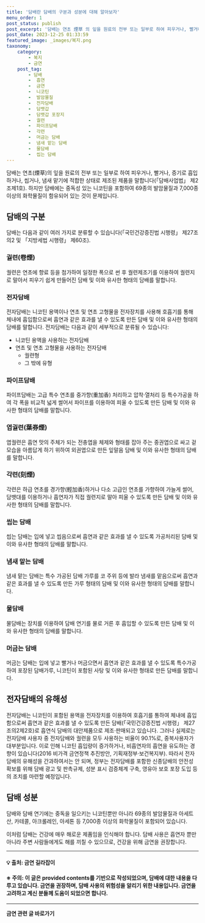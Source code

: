 ```yaml
---
title: '담배란 담배의 구분과 성분에 대해 알아보자'
menu_order: 1
post_status: publish
post_excerpt: '담배는 연초 煙草 의 잎을 원료의 전부 또는 일부로 하여 피우거나, 빨거나, 증기로 흡입하거나, 씹거나, 냄새 맡기에 적합한 상태로 제조된 제품을 말합니다  담배사업법  제2조제1호 . 하지만 담배에는 중독성 있는 니코틴을 포함하여 69종의 발암물질과 7,000종 이상의 화학물질이 함유되어 있는 것이 문제입니다.'
post_date: 2023-12-25 01:33:59
featured_image: _images/복지.png
taxonomy:
    category:
        - 복지
        - 금연
    post_tag:
        - 담배
        -  흡연
        -  금연
        -  니코틴
        -  발암물질
        -  전자담배
        -  담뱃갑
        -  담뱃갑 포장지
        -  궐련
        -  파이프담배
        -  각련
        -  머금는 담배
        -  냄새 맡는 담배
        -  물담배
        -  씹는 담배
---
```



담배는 연초(煙草)의 잎을 원료의 전부 또는 일부로 하여 피우거나, 빨거나, 증기로 흡입하거나, 씹거나, 냄새 맡기에 적합한 상태로 제조된 제품을 말합니다(「담배사업법」 제2조제1호). 하지만 담배에는 중독성 있는 니코틴을 포함하여 69종의 발암물질과 7,000종 이상의 화학물질이 함유되어 있는 것이 문제입니다.

## 담배의 구분

담배는 다음과 같이 여러 가지로 분류할 수 있습니다(「국민건강증진법 시행령」 제27조의2 및 「지방세법 시행령」 제60조).

### 궐련(卷煙)

궐련은 연초에 향료 등을 첨가하여 일정한 폭으로 썬 후 궐련제조기를 이용하여 궐련지로 말아서 피우기 쉽게 만들어진 담배 및 이와 유사한 형태의 담배를 말합니다.

### 전자담배

전자담배는 니코틴 용액이나 연초 및 연초 고형물을 전자장치를 사용해 호흡기를 통해 체내에 흡입함으로써 흡연과 같은 효과를 낼 수 있도록 만든 담배 및 이와 유사한 형태의 담배를 말합니다. 전자담배는 다음과 같이 세부적으로 분류될 수 있습니다:
- 니코틴 용액을 사용하는 전자담배
- 연초 및 연초 고형물을 사용하는 전자담배
  - 궐련형
  - 그 밖에 유형

### 파이프담배

파이프담배는 고급 특수 연초를 중가향(重加香) 처리하고 압착·열처리 등 특수가공을 하여 각 폭을 비교적 넓게 썰어서 파이프를 이용하여 피울 수 있도록 만든 담배 및 이와 유사한 형태의 담배를 말합니다.

### 엽궐련(葉券煙)

엽궐련은 흡연 맛의 주체가 되는 전충엽을 체제와 형태를 잡아 주는 중권엽으로 싸고 겉모습을 아름답게 하기 위하여 외권엽으로 만든 잎말음 담배 및 이와 유사한 형태의 담배를 말합니다.

### 각련(刻煙)

각련은 하급 연초를 경가향(輕加香)하거나 다소 고급인 연초를 가향하여 가늘게 썰어, 담뱃대를 이용하거나 흡연자가 직접 궐련지로 말아 피울 수 있도록 만든 담배 및 이와 유사한 형태의 담배를 말합니다.

### 씹는 담배

씹는 담배는 입에 넣고 씹음으로써 흡연과 같은 효과를 낼 수 있도록 가공처리된 담배 및 이와 유사한 형태의 담배를 말합니다.

### 냄새 맡는 담배

냄새 맡는 담배는 특수 가공된 담배 가루를 코 주위 등에 발라 냄새를 맡음으로써 흡연과 같은 효과를 낼 수 있도록 만든 가루 형태의 담배 및 이와 유사한 형태의 담배를 말합니다.

### 물담배

물담배는 장치를 이용하여 담배 연기를 물로 거른 후 흡입할 수 있도록 만든 담배 및 이와 유사한 형태의 담배를 말합니다.

### 머금는 담배

머금는 담배는 입에 넣고 빨거나 머금으면서 흡연과 같은 효과를 낼 수 있도록 특수가공하여 포장된 담배가루, 니코틴이 포함된 사탕 및 이와 유사한 형태로 만든 담배를 말합니다.

## 전자담배의 유해성

전자담배는 니코틴이 포함된 용액을 전자장치를 이용하여 호흡기를 통하여 체내에 흡입함으로써 흡연과 같은 효과를 낼 수 있도록 만든 담배(「국민건강증진법 시행령」 제27조의2제2호)로 흡연식 담배의 대안제품으로 제조·판매되고 있습니다. 그러나 실제로는 전자담배 사용자 중 전자담배와 궐련을 모두 사용하는 비율이 90.1%로, 중복사용자가 대부분입니다. 이로 인해 니코틴 흡입량이 증가하거나, 비흡연자의 흡연을 유도하는 경향이 있습니다(2016 비가격 금연정책 추진방안, 기획재정부·보건복지부). 따라서 전자담배의 유해성을 간과하여서는 안 되며, 정부는 전자담배를 포함한 신종담배의 안전성 확보를 위해 담배 광고 및 판촉규제, 성분 표시 검증체계 구축, 영유아 보호 포장 도입 등의 조치를 마련할 예정입니다.

## 담배 성분

담배와 담배 연기에는 중독을 일으키는 니코틴뿐만 아니라 69종의 발암물질과 아세트산, 카테콜, 아크롤레인, 아세톤 등 7,000종 이상의 화학물질이 포함되어 있습니다.

이처럼 담배는 건강에 매우 해로운 제품임을 인식해야 합니다. 담배 사용은 흡연자 뿐만 아니라 주변 사람들에게도 해를 끼칠 수 있으므로, 건강을 위해 금연을 권장합니다.

---

#### 💡 출처: 금연 길라잡이

#### ※ 주의: 이 글은 provided contents를 기반으로 작성되었으며, 담배에 대한 내용을 다루고 있습니다. 금연을 권장하며, 담배 사용의 위험성을 알리기 위한 내용입니다. 금연을 고려하고 계신 분들께 도움이 되었으면 합니다.
<!-- wp:separator -->
<hr class="wp-block-separator has-alpha-channel-opacity"/>
<!-- /wp:separator -->

<!-- wp:group {"backgroundColor":"base","layout":{"type":"constrained"}} -->
<div class="wp-block-group has-base-background-color has-background"><!-- wp:paragraph {"align":"center","fontSize":"medium"} -->
<p class="has-text-align-center has-large-font-size"><strong>금연 관련 글 바로가기</strong></p>
<!-- /wp:paragraph -->


<!-- wp:latest-posts
{"categories":[{"id":15153,"count":19,"description":"","link":"https://uknowlaw.com/category/%ea%b8%88%ec%97%b0/","name":"금연","slug":"금연","taxonomy":"category","parent":0,"meta":[],"_links":{"self":[{"href":"https://uknowlaw.com/wp-json/wp/v2/categories/15153"}],"collection":[{"href":"https://uknowlaw.com/wp-json/wp/v2/categories"}],"about":[{"href":"https://uknowlaw.com/wp-json/wp/v2/taxonomies/category"}],"wp:post_type":[{"href":"https://uknowlaw.com/wp-json/wp/v2/posts?categories=15153"}],"curies":[{"name":"wp","href":"https://api.w.org/{rel}","templated":true}]}}],"postsToShow":100,"excerptLength":28,"postLayout":"grid","columns":2,"featuredImageAlign":"left","featuredImageSizeSlug":"large","fontSize":"small"} /--></div>
<!-- /wp:group -->